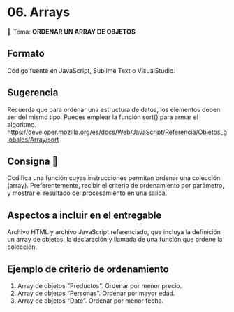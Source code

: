 # 06. Arrays

📌 Tema: **ORDENAR UN ARRAY DE OBJETOS**

## Formato
Código fuente en JavaScript, Sublime Text o VisualStudio. 

## Sugerencia
Recuerda que para ordenar una estructura de datos, los elementos deben ser del mismo tipo. Puedes emplear la función sort() para armar el algoritmo. https://developer.mozilla.org/es/docs/Web/JavaScript/Referencia/Objetos_globales/Array/sort 
 
## Consigna 📝
Codifica una función cuyas instrucciones permitan ordenar una colección (array). Preferentemente, recibir el criterio de ordenamiento por parámetro, y mostrar el resultado del procesamiento en una salida.

## Aspectos a incluir en el entregable
Archivo HTML y archivo JavaScript referenciado, que incluya la definición un array de objetos, la declaración y llamada de una función que ordene la colección. 

## Ejemplo de criterio de ordenamiento
1. Array de objetos “Productos”. Ordenar por menor precio.
2. Array de objetos “Personas”. Ordenar por mayor edad.
3. Array de objetos “Date”. Ordenar por menor fecha.
